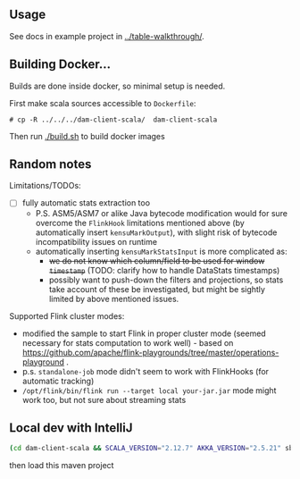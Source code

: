 Usage
-----

See docs in example project in [../table-walkthrough/](../table-walkthrough/).

Building Docker...
--------

Builds are done inside docker, so minimal setup is needed.

First make scala sources accessible to `Dockerfile`:
```shell
# cp -R ../../../dam-client-scala/  dam-client-scala
```

Then run [./build.sh](./build.sh) to build docker images


Random notes
------


Limitations/TODOs:
- [ ] fully automatic stats extraction too 
  * P.S. ASM5/ASM7 or alike Java bytecode modification would for sure overcome the `FlinkHook` limitations 
    mentioned above (by automatically insert `kensuMarkOutput`), with slight risk of
    bytecode incompatibility issues on runtime
  * automatically inserting `kensuMarkStatsInput` is more complicated as:
      - ~~we do not know which column/field to be used for window `timestamp`~~ (TODO: clarify how to handle DataStats timestamps)
      - possibly want to push-down the filters and projections, so stats take account of these be investigated, but might be sightly limited by above mentioned issues.
  

Supported Flink cluster modes:
  * modified the sample to start Flink in proper cluster mode (seemed necessary for stats computation to work well) - based on https://github.com/apache/flink-playgrounds/tree/master/operations-playground  .
  * p.s. `standalone-job` mode didn't seem to work with FlinkHooks (for automatic tracking)
  * `/opt/flink/bin/flink run --target local your-jar.jar` mode might work too, but not sure about streaming stats



Local dev with IntelliJ
------

```bash
(cd dam-client-scala && SCALA_VERSION="2.12.7" AKKA_VERSION="2.5.21" sbt compile publishM2 )
```
then load this maven project
